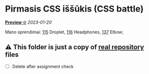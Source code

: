# Pirmasis CSS iššūkis (CSS battle)

[**Preview** 🌐](https://codevivi.github.io/2023-01-20-Fr_css-battle/index.html) _2023-01-20_

Mano sprendimai: [115](battle-115-2.html) Droplet, [116](battle-116.html) Headphones, [137](battle-137.html) Elbow;

## ⚠️ This folder is just a copy of [real repository](https://github.com/codevivi/BIT_JS-2023-01-09_friday-assignments) files

- [ ] Delete after assignment check
